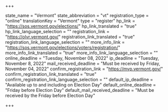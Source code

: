 +++

state_name = "Vermont"
state_abbreviation = "vt"
registration_type = "online"
translationKey = "Vermont"
type = "register"
hp_link = "https://sos.vermont.gov/elections/"
hp_link_translated = "true"
hp_link_language_selection = ""
registration_link = "https://olvr.vermont.gov/"
registration_link_translated = "true"
registration_link_language_selection = ""
more_info_link = "https://sos.vermont.gov/elections/voters/registration/"
more_info_link_translated = "true"
more_info_link_language_selection = ""
online_deadline = "Tuesday, November 08, 2022"
ip_deadline = "Tuesday, November 8, 2022"
mail_received_deadline = "Must be received by Friday, November 04, 2022"
confirm_registration_link = "https://mvp.vermont.gov/"
confirm_registration_link_translated = "true"
confirm_registration_link_language_selection = ""
default_ip_deadline = "Available up to and including on Election Day"
default_online_deadline = "Friday before Election Day"
default_mail_received_deadline = "Must be received by the Friday before Election Day"

+++